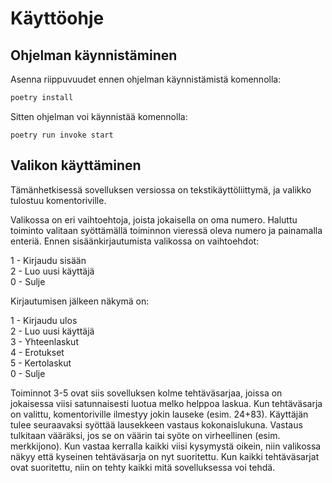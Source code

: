 # Käyttöohje

## Ohjelman käynnistäminen

Asenna riippuvuudet ennen ohjelman käynnistämistä komennolla:

```bash
poetry install
```

Sitten ohjelman voi käynnistää komennolla:

```
poetry run invoke start
```

## Valikon käyttäminen

Tämänhetkisessä sovelluksen versiossa on tekstikäyttöliittymä, ja valikko tulostuu komentoriville.

Valikossa on eri vaihtoehtoja, joista jokaisella on oma numero. Haluttu toiminto valitaan syöttämällä toiminnon vieressä oleva numero ja painamalla enteriä.
Ennen sisäänkirjautumista valikossa on vaihtoehdot:

1 - Kirjaudu sisään<br/>
2 - Luo uusi käyttäjä<br/>
0 - Sulje<br/>

Kirjautumisen jälkeen näkymä on:

1 - Kirjaudu ulos<br/>
2 - Luo uusi käyttäjä<br/>
3 - Yhteenlaskut<br/>
4 - Erotukset<br/>
5 - Kertolaskut<br/>
0 - Sulje<br/>

Toiminnot 3-5 ovat siis sovelluksen kolme tehtäväsarjaa, joissa on jokaisessa viisi satunnaisesti luotua melko helppoa laskua.
Kun tehtäväsarja on valittu, komentoriville ilmestyy jokin lauseke (esim. 24+83). Käyttäjän tulee seuraavaksi syöttää lausekkeen vastaus kokonaislukuna.
Vastaus tulkitaan vääräksi, jos se on väärin tai syöte on virheellinen (esim. merkkijono).
Kun vastaa kerralla kaikki viisi kysymystä oikein, niin valikossa näkyy että kyseinen tehtäväsarja on nyt suoritettu.
Kun kaikki tehtäväsarjat ovat suoritettu, niin on tehty kaikki mitä sovelluksessa voi tehdä.

